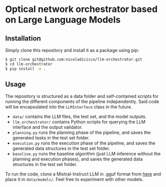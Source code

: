 # Optical network orchestrator based on Large Language Models

## Installation
Simply clone this repository and install it as a package using pip:
```sh
$ git clone git@github.com:nicoladicicco/llm-orchestrator.git
$ cd llm-orchestrator
$ pip install -e .
```

## Usage
The repository is structured as a data folder and self-contained scripts for running the different components of the pipeline independently. Said code will be encapsulated into the `LLMInterface` class in the future.
- `data/` contains the LLM files, the test set, and the model outputs.
- `llm_orchestrator/` contains Python scripts for querying the LLM interface and the output validator.
- `planning.py` runs the planning phase of the pipeline, and saves the generated tasks in the test set folder.
- `execution.py` runs the execution phase of the pipeline, and saves the generated data structures in the test set folder.
- `baseline.py` runs the baseline algorithm (just LLM inference without the planning and execution phases), and saves the generated data structures in the test set folder.

To run the code, clone a Mixtral-Instruct LLM in .gguf format from [here](https://huggingface.co/TheBloke/Mixtral-8x7B-Instruct-v0.1-GGUF) and place it in `data/models/`. Feel free to experiment with other models.
